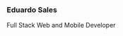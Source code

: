 ### Eduardo Sales

Full Stack Web and Mobile Developer
<!--
**EduardoSP6/eduardosp6** is a ✨ _special_ ✨ repository because its `README.md` (this file) appears on your GitHub profile.

Here are some ideas to get you started:

- 🔭 I’m currently working on ...
- 🌱 I’m currently learning ReactJS and NextJS
- 💬 Ask me about ...
- 📫 How to reach me: ...
- 😄 Pronouns: ...
- ⚡ Fun fact: ...
-->

